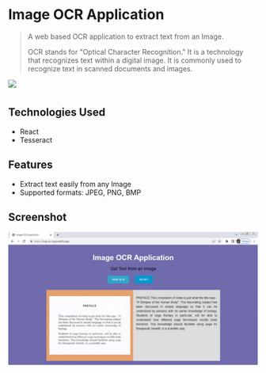 # Image OCR  Application
> A web based OCR application to extract text from an Image.
> 
> OCR stands for "Optical Character Recognition." It is a technology that recognizes text within a digital image. It is commonly used to recognize text in scanned documents and images.
> 
<a href="https://img-ocr-app.netlify.app/" target="_blank"><img src="https://img.shields.io/badge/Live%20Demo-007FFF?style=for-the-badge&logo=&logoColor=white" style="margin-bottom: 5px;" /></a>

## Technologies Used
- React
- Tesseract

## Features
- Extract text easily from any Image
- Supported formats: JPEG, PNG, BMP

## Screenshot
<img src="https://github.com/raja1205/assets/blob/main/img-ocr-app4.jpg" style="margin-bottom: 5px;" />
